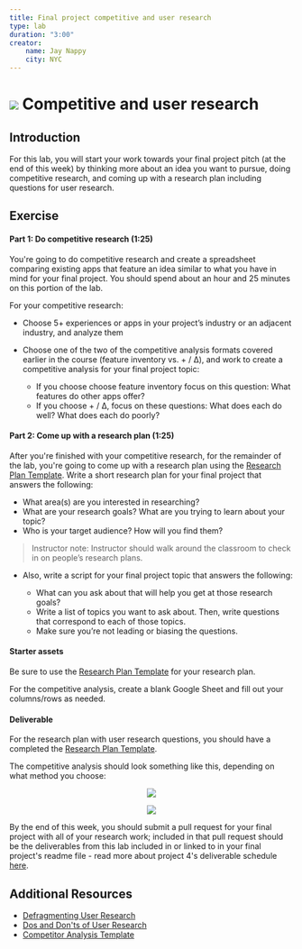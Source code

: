 ```yaml
---
title: Final project competitive and user research
type: lab
duration: "3:00"
creator:
    name: Jay Nappy
    city: NYC
---
```


# ![](https://ga-dash.s3.amazonaws.com/production/assets/logo-9f88ae6c9c3871690e33280fcf557f33.png) Competitive and user research

## Introduction

For this lab, you will start your work towards your final project pitch (at the end of this week) by thinking more about an idea you want to pursue, doing competitive research, and coming up with a research plan including questions for user research.  

## Exercise

#### Part 1: Do competitive research (1:25)

You're going to do competitive research and create a spreadsheet comparing existing apps that feature an idea similar to what you have in mind for your final project. You should spend about an hour and 25 minutes on this portion of the lab.  

For your competitive research:

- Choose 5+ experiences or apps in your project’s industry or an adjacent industry, and analyze them
- Choose one of the two of the competitive analysis formats covered earlier in the course (feature inventory vs. + / Δ), and work to create a competitive analysis for your final project topic:

  - If you choose choose feature inventory focus on this question: What features do other apps offer?
  - If you choose + / Δ, focus on these questions: What does each do well? What does each do poorly?

#### Part 2: Come up with a research plan (1:25)

After you're finished with your competitive research, for the remainder of the lab, you're going to come up with a research plan using the [Research Plan Template](starter-assets/research-plan-worksheet.pdf). Write a short research plan for your final project that answers the following:

  - What area(s) are you interested in researching?
  - What are your research goals? What are you trying to learn about your topic?
  - Who is your target audience? How will you find them?

> Instructor note: Instructor should walk around the classroom to check in on people’s research plans.

- Also, write a script for your final project topic that answers the following:

  - What can you ask about that will help you get at those research goals?
  - Write a list of topics you want to ask about. Then, write questions that correspond to each of those topics.
  - Make sure you’re not leading or biasing the questions.

<!--
- **Note**: You will be using this research plan to conduct user interviews tonight!
-->

#### Starter assets

Be sure to use the [Research Plan Template](starter-assets/research-plan-worksheet.pdf) for your research plan.

For the competitive analysis, create a blank Google Sheet and fill out your columns/rows as needed.

#### Deliverable

For the research plan with user research questions, you should have a completed the [Research Plan Template](starter-assets/research-plan-worksheet.pdf).

The competitive analysis should look something like this, depending on what method you choose:

<p align="center">
  <img src="https://i.imgur.com/Nm1eE7q.png">
</p>

<p align="center">
  <img src="https://i.imgur.com/M8micxI.png">
</p>

By the end of this week, you should submit a pull request for your final project with all of your research work; included in that pull request should be the deliverables from this lab included in or linked to in your final project's readme file - read more about project 4's deliverable schedule [here](https://git.generalassemb.ly/iosi/sf-01-projects/tree/master/project-04).

## Additional Resources

- [Defragmenting User Research](http://alistapart.com/article/seeing-the-elephant-defragmenting-user-research)
- [Dos and Don'ts of User Research](starter-assets/ux-design-dos-and-donts.pdf)
- [Competitor Analysis Template](http://blog.clientheartbeat.com/competitor-analysis-template/)
